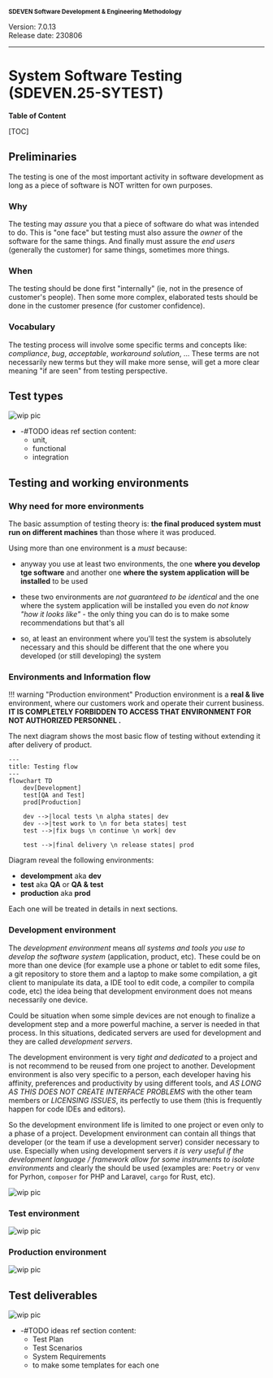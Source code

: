 <small>**SDEVEN Software Development & Engineering Methodology**</small>

Version: 7.0.13<br>
Release date: 230806

***

# System Software Testing (SDEVEN.25-SYTEST)

**Table of Content**

[TOC]




## Preliminaries


The testing is one of the most important activity in software development as long as a piece of software is NOT written for own purposes.


### Why

The testing may *assure* you that a piece of software do what was intended to do. This is "one face" but testing must also assure the *owner* of the software for the same things. And finally must assure the *end users* (generally the customer) for same things, sometimes more things.


### When

The testing should be done first "internally" (ie, not in the presence of customer's people). Then some more complex, elaborated tests should be done in the customer presence (for customer confidence).


### Vocabulary

The testing process will involve some specific  terms and concepts like: *compliance*, *bug*, *acceptable*, *workaround solution*, ... These terms are not necessarily new terms but they will make more sense, will get a more clear meaning  "if are seen" from testing perspective.








## Test types

<!-- -#FIXME drop image when finish -->
![wip pic](pictures/under_maintenance.png)


* -#TODO ideas ref section content:
    * unit,
    * functional
    * integration 








## Testing and working environments

### Why need for more environments 

The basic assumption of testing theory is: **the final produced system must run on different machines** than those where it was produced.

Using more than one environment is a *must* because:

* anyway you use at least two environments, the one **where you develop tge software** and another one **where the system application will be installed** to be used

* these two environments are *not guaranteed to be identical* and the one where the system application will be installed you even do *not know "how it looks like"* - the only thing you can do is to make some recommendations but that's all

* so, at least an environment where you'll test the system is absolutely necessary and this should be different that the one where you developed (or still developing) the system


### Environments and  Information flow

!!! warning  "Production environment"
    Production environment is a **real & live** environment, where our customers work and operate their current business. **IT IS COMPLETELY FORBIDDEN TO ACCESS THAT ENVIRONMENT FOR NOT AUTHORIZED PERSONNEL .**




The next diagram shows the most basic flow of testing without extending it after delivery of product.

```mermaid
---
title: Testing flow
---
flowchart TD
    dev[Development]
    test[QA and Test]
    prod[Production]

    dev -->|local tests \n alpha states| dev
    dev -->|test work to \n for beta states| test
    test -->|fix bugs \n continue \n work| dev

    test -->|final delivery \n release states| prod
```

Diagram reveal the following environments:

* **develompment** aka **dev**
* **test** aka **QA** or **QA & test**
* **production** aka **prod**

Each one will be treated in details in next sections.


### **Development** environment

The *development environment* means *all systems and tools you use to develop the software system* (application, product, etc). These could be on more than one device (for example use a phone or tablet to edit some files, a git repository to store them and a laptop to make some compilation, a git client to manipulate its data, a IDE tool to edit code, a compiler to compila code, etc) the idea being that development environment does not means necessarily one device.

Could be situation when some simple devices are not enough to finalize a development step and a  more powerful machine, a server is needed in that process. In this situations, dedicated servers are used for development and they are called *development servers*.

The development environment is very *tight and dedicated* to a project and is not recommend to be reused from one project to another. Development environment is also very specific to a person, each developer having his affinity, preferences and productivity by using different tools, and *AS LONG AS THIS DOES NOT CREATE INTERFACE PROBLEMS* with the other team members or *LICENSING ISSUES*, its perfectly to use them (this is frequently happen for code IDEs and editors).

So the development environment life is limited to one project or even only to  a phase of a project. Development environment can contain all things that developer (or the team if use a development server) consider necessary to use. Especially when using development servers *it is very useful if the development language / framework allow for some instruments to isolate environments* and clearly the should be used (examples are: `Poetry` or `venv` for Pyrhon, `composer` for PHP and Laravel, `cargo` for Rust, etc).


<!-- -#FIXME drop image when finish -->
![wip pic](pictures/under_maintenance.png)


### **Test** environment


<!-- -#FIXME drop image when finish -->
![wip pic](pictures/under_maintenance.png)


### **Production** environment


<!-- -#FIXME drop image when finish -->
![wip pic](pictures/under_maintenance.png)






## Test deliverables

<!-- -#FIXME drop image when finish -->
![wip pic](pictures/under_maintenance.png)


* -#TODO ideas ref section content:
    * Test Plan
    * Test Scenarios
    * System Requirements
    * to make some templates for each one




